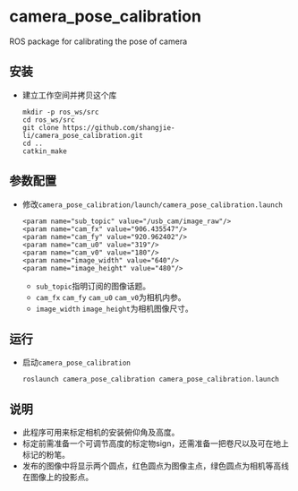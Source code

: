 # camera_pose_calibration

ROS package for calibrating the pose of camera

## 安装
 - 建立工作空间并拷贝这个库
   ```Shell
   mkdir -p ros_ws/src
   cd ros_ws/src
   git clone https://github.com/shangjie-li/camera_pose_calibration.git
   cd ..
   catkin_make
   ```

## 参数配置
 - 修改`camera_pose_calibration/launch/camera_pose_calibration.launch`
   ```Shell
   <param name="sub_topic" value="/usb_cam/image_raw"/>
   <param name="cam_fx" value="906.435547"/>
   <param name="cam_fy" value="920.962402"/>
   <param name="cam_u0" value="319"/>
   <param name="cam_v0" value="180"/>
   <param name="image_width" value="640"/>
   <param name="image_height" value="480"/>
   ```
    - `sub_topic`指明订阅的图像话题。
    - `cam_fx` `cam_fy` `cam_u0` `cam_v0`为相机内参。
    - `image_width` `image_height`为相机图像尺寸。

## 运行
 - 启动`camera_pose_calibration`
   ```Shell
   roslaunch camera_pose_calibration camera_pose_calibration.launch
   ```

## 说明
 - 此程序可用来标定相机的安装俯仰角及高度。
 - 标定前需准备一个可调节高度的标定物sign，还需准备一把卷尺以及可在地上标记的粉笔。
 - 发布的图像中将显示两个圆点，红色圆点为图像主点，绿色圆点为相机等高线在图像上的投影点。
 

